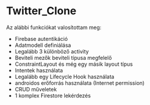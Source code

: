 # Twitter_Clone
Az alábbi funkciókat valosítottam meg:
- Firebase autentikáció
- Adatmodell definiálása
- Legalább 3 különböző activity
- Beviteli mezők beviteli típusa megfelelő
- ConstraintLayout és még egy másik layout típus
- Intentek használata
- Legalább egy Lifecycle Hook használata
- androidos erőforrás használata (Internet permission)
- CRUD műveletek
- 1 komplex Firestore lekérdezés

